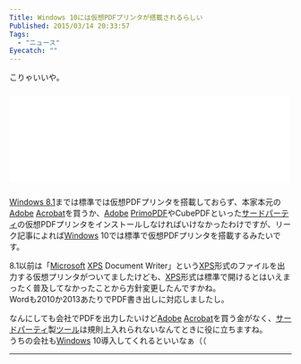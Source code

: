 ```yaml
---
Title: Windows 10には仮想PDFプリンタが搭載されるらしい
Published: 2015/03/14 20:33:57
Tags:
  - "ニュース"
Eyecatch: ""
---
```

<p>こりゃいいや。</p>

<p><iframe src="//hatenablog-parts.com/embed?url=http%3A%2F%2Fmicrosoft-news.com%2Fconfirmed-windows-10-to-include-native-print-as-pdf-option%2F" title="Confirmed: Windows 10 To Include Native Print As PDF Option" class="embed-card embed-webcard" scrolling="no" frameborder="0" style="width: 100%; height: 155px; max-width: 500px; margin: 10px 0px;"><a href="http://microsoft-news.com/confirmed-windows-10-to-include-native-print-as-pdf-option/">Confirmed: Windows 10 To Include Native Print As PDF Option</a></iframe></p>

<p><a class="keyword" href="http://d.hatena.ne.jp/keyword/Windows%208.1">Windows 8.1</a>までは標準では仮想PDFプリンタを搭載しておらず、本家本元の<a class="keyword" href="http://d.hatena.ne.jp/keyword/Adobe">Adobe</a> <a class="keyword" href="http://d.hatena.ne.jp/keyword/Acrobat">Acrobat</a>を買うか、<a class="keyword" href="http://d.hatena.ne.jp/keyword/Adobe">Adobe</a> <a class="keyword" href="http://d.hatena.ne.jp/keyword/PrimoPDF">PrimoPDF</a>やCubePDFといった<a class="keyword" href="http://d.hatena.ne.jp/keyword/%A5%B5%A1%BC%A5%C9%A5%D1%A1%BC%A5%C6%A5%A3">サードパーティ</a>の仮想PDFプリンタをインストールしなければいけなかったわけですが、リーク記事によれば<a class="keyword" href="http://d.hatena.ne.jp/keyword/Windows">Windows</a> 10では標準で仮想PDFプリンタを搭載するみたいです。</p>

<p>8.1以前は「<a class="keyword" href="http://d.hatena.ne.jp/keyword/Microsoft">Microsoft</a> <a class="keyword" href="http://d.hatena.ne.jp/keyword/XPS">XPS</a> Document Writer」という<a class="keyword" href="http://d.hatena.ne.jp/keyword/XPS">XPS</a>形式のファイルを出力する仮想プリンタがついてましたけども、<a class="keyword" href="http://d.hatena.ne.jp/keyword/XPS">XPS</a>形式は標準で開けるとはいえまったく普及してなかったことから方針変更したんですかね。<br/>
Wordも2010か2013あたりでPDF書き出しに対応しましたし。</p>

<p>なんにしても会社でPDFを出力したいけど<a class="keyword" href="http://d.hatena.ne.jp/keyword/Adobe">Adobe</a> <a class="keyword" href="http://d.hatena.ne.jp/keyword/Acrobat">Acrobat</a>を買う金がなく、<a class="keyword" href="http://d.hatena.ne.jp/keyword/%A5%B5%A1%BC%A5%C9%A5%D1%A1%BC%A5%C6%A5%A3">サードパーティ</a>製<a class="keyword" href="http://d.hatena.ne.jp/keyword/%A5%C4%A1%BC%A5%EB">ツール</a>は規則上入れられないなんてときに役に立ちますね。<br/>
うちの会社も<a class="keyword" href="http://d.hatena.ne.jp/keyword/Windows">Windows</a> 10導入してくれるといいなぁ（（</p>

***
